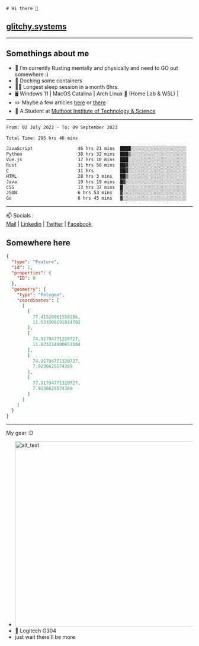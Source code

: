 ```
# Hi there 👋
```
## [glitchy.systems](https://glitchy.systems)
---

## Somethings about me



- 🌱 I’m currently Rusting mentally and physically and need to GO out somewhere :)
- 🐋 Docking some containers
- 😶‍🌫️ Longest sleep session in a month 6hrs.
- 🖥️ Windows 11 | MacOS Catalina | Arch Linux 🦩 (Home Lab & WSL) |
- ✏️ Maybe a few articles [here](https://medium.com/@advaithnarayanan8) or [there](https://medium.com/@advaithnarayanan8)
- 📑 A Student at [Muthoot Institute of Technology & Science](https://mgmits.ac.in/)



---

<!--START_SECTION:waka-->

```txt
From: 02 July 2022 - To: 09 September 2023

Total Time: 295 hrs 46 mins

JavaScript                 46 hrs 21 mins  ████░░░░░░░░░░░░░░░░░░░░░   15.67 %
Python                     38 hrs 32 mins  ███▒░░░░░░░░░░░░░░░░░░░░░   13.03 %
Vue.js                     37 hrs 10 mins  ███░░░░░░░░░░░░░░░░░░░░░░   12.57 %
Rust                       31 hrs 50 mins  ██▓░░░░░░░░░░░░░░░░░░░░░░   10.76 %
C                          31 hrs          ██▓░░░░░░░░░░░░░░░░░░░░░░   10.49 %
HTML                       28 hrs 3 mins   ██▒░░░░░░░░░░░░░░░░░░░░░░   09.49 %
Java                       19 hrs 19 mins  █▓░░░░░░░░░░░░░░░░░░░░░░░   06.53 %
CSS                        13 hrs 37 mins  █░░░░░░░░░░░░░░░░░░░░░░░░   04.61 %
JSON                       6 hrs 53 mins   ▓░░░░░░░░░░░░░░░░░░░░░░░░   02.33 %
Go                         6 hrs 45 mins   ▓░░░░░░░░░░░░░░░░░░░░░░░░   02.28 %
```

<!--END_SECTION:waka-->

---

📫 Socials :<br>
[Mail](mailto:advaithnarayanan8@gmail.com) | [Linkedin](https://www.linkedin.com/in/advaith-narayanan-a72152214/) | [Twitter](https://twitter.com/advaithnarayan) | [Facebook](https://screenmessage.com/qinq)

## Somewhere here

```geojson
{
  "type": "Feature",
  "id": 1,
  "properties": {
    "ID": 0
  },
  "geometry": {
    "type": "Polygon",
    "coordinates": [
      [
        [
          77.41528961556286,
          11.533300191814792
        ],
        [
          74.91794771320727,
          11.823214080851884
        ],
        [
          74.91794771320727,
          7.9236625574369
        ],
        [
          77.91794771320727,
          7.9236625574369
        ]
      ]
    ]
  }
}
```


--- 
My gear :D

- [<img alt="alt_text" width="500px" src="https://valid.x86.fr/cache/banner/xv24bv-6.png" />](https://valid.x86.fr/xv24bv)
- 🐁 Logitech G304
- just wait there'll be more

